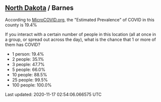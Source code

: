 
## [North Dakota](/united-states/north-dakota) / Barnes

According to [MicroCOVID.org](http://microcovid.org),
the "Estimated Prevalence" of COVID in this county is 19.4%

If you interact with a certain number of people in this location
(all at once in a group, or spread out across the day), what is the chance that
1 or more of them has COVID?

- 1 person: 19.4%
- 2 people: 35.1%
- 3 people: 47.7%
- 5 people: 66.0%
- 10 people: 88.5%
- 25 people: 99.5%
- 100 people: 100.0%

Last updated: 2020-11-17 02:54:06.066575 UTC
